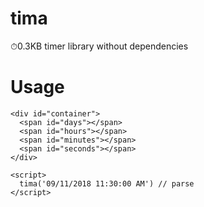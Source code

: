# tima
⏱0.3KB timer library without dependencies

# Usage

```
<div id="container">
  <span id="days"></span>
  <span id="hours"></span>
  <span id="minutes"></span>
  <span id="seconds"></span>
</div>

<script>
  tima('09/11/2018 11:30:00 AM') // parse
</script>
```
